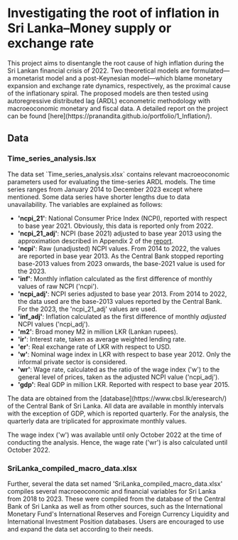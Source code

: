# Investigating the root of inflation in Sri Lanka–Money supply or exchange rate

<p>This project aims to disentangle the root cause of high inflation during the Sri Lankan financial crisis of 2022. Two theoretical models are formulated—a monetarist model and a post-Keynesian model—which blame monetary expansion and exchange rate dynamics, respectively, as the proximal cause of the inflationary spiral. The proposed models are then tested using autoregressive distributed lag (ARDL) econometric methodology with macroeoconomic monetary and fiscal data. A detailed report on the project can be found [here](https://pranandita.github.io/portfolio/1_Inflation/).</p>

## Data 
### Time_series_analysis.lsx
<p>The data set `Time_series_analysis.xlsx` contains relevant macroeoconomic parameters used for evaluating the time-series ARDL models. The time series ranges from January 2014 to December 2023 except where mentioned. Some data series have shorter lengths due to data unavailability. The variables are explained as follows:</p>

* **'ncpi_21'**: National Consumer Price Index (NCPI), reported with respect to base year 2021. Obviously, this data is reported only from 2022.
* **'ncpi_21_adj'**: NCPI (base 2021) adjusted to base year 2013 using the approximation described in Appendix 2 of the [report](https://pranandita.github.io/portfolio/1_Inflation/).
* **'ncpi'**: Raw (unadjusted) NCPI values. From 2014 to 2022, the values are reported in base year 2013. As the Central Bank stopped reporting base-2013 values from 2023 onwards, the base-2021 value is used for the 2023. 
* **'inf'**: Monthly inflation calculated as the first difference of monthly values of raw NCPI ('ncpi').
* **'ncpi_adj'**: NCPI series adjusted to base year 2013. From 2014 to 2022, the data used are the base-2013 values reported by the Central Bank. For the 2023, the 'ncpi_21_adj' values are used.
* **'inf_adj'**: Inflation calculated as the first difference of monthly *adjusted* NCPI values ('ncpi_adj').
* **'m2'**: Broad money M2 in million LKR (Lankan rupees).
* **'ir'**: Interest rate, taken as average weighted lending rate.
* **'er'**: Real exchange rate of LKR with respect to USD.
* **'w'**: Nominal wage index in LKR with respect to base year 2012. Only the informal private sector is considered.
* **'wr'**: Wage rate, calculated as the ratio of the wage index ('w') to the general level of prices, taken as the adjusted NCPI value ('ncpi_adj').
* **'gdp'**: Real GDP in million LKR. Reported with respect to base year 2015.

<p>The data are obtained from the [database](https://www.cbsl.lk/eresearch/)  of the Central Bank of Sri Lanka. All data are available in monthly intervals with the exception of GDP, which is reported quarterly. For the analysis, the quarterly data are triplicated for approximate monthly values. </p>

<p>The wage index ('w') was available until only October 2022 at the time of conducting the analysis. Hence, the wage rate ('wr') is also calculated until October 2022.</p>

### SriLanka_compiled_macro_data.xlsx

<p>Further, several the data set named 'SriLanka_compiled_macro_data.xlsx' compiles several macroeoconomic and financial variables for Sri Lanka from 2018 to 2023. These were compiled from the database of the Central Bank of Sri Lanka as well as from other sources, such as the International Monetary Fund's International Reserves and Foreign Currency Liquidity and International Investment Position databases. Users are encouraged to use and expand the data set according to their needs.</p>


